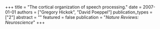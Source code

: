 +++
title = "The cortical organization of speech processing."
date = 2007-01-01
authors = ["Gregory Hickok", "David Poeppel"]
publication_types = ["2"]
abstract = ""
featured = false
publication = "*Nature Reviews: Neuroscience*"
+++

